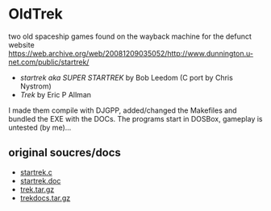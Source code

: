 # OldTrek
two old spaceship games found on the wayback machine for the defunct website
https://web.archive.org/web/20081209035052/http://www.dunnington.u-net.com/public/startrek/

- *startrek aka SUPER STARTREK* by Bob Leedom (C port by Chris Nystrom)
- *Trek* by Eric P Allman

I made them compile with DJGPP, added/changed the Makefiles and bundled the EXE with the DOCs.
The programs start in DOSBox, gameplay is untested (by me)...

## original soucres/docs
- [startrek.c](https://web.archive.org/web/20081209035052/http://www.dunnington.u-net.com/public/startrek/startrek.c)
- [startrek.doc](https://web.archive.org/web/20081209035052/http://www.dunnington.u-net.com/public/startrek/startrek.doc)
- [trek.tar.gz](https://web.archive.org/web/20081209035052/http://www.dunnington.u-net.com/public/startrek/trek.tar.gz)
- [trekdocs.tar.gz](https://web.archive.org/web/20081209035052/http://www.dunnington.u-net.com/public/startrek/trekdocs.tar.gz)
